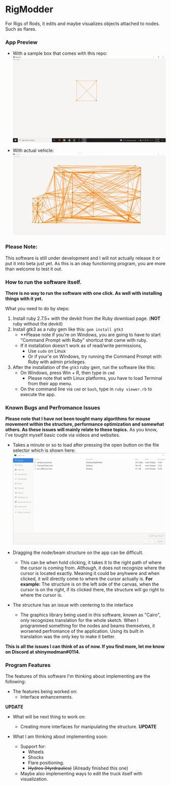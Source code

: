 # RigModder
For Rigs of Rods, it edits and maybe visualizes objects attached to nodes. Such as flares.

### App Preview

- With a sample box that comes with this repo:
![main_app_window_1](./rm_screenshots/app_preview.png)

- With actual vehicle:
![main_app_window_2](./rm_screenshots/app_preview_2.png)

### Please Note:
This software is still under development and I will not actually release it or put it into beta just yet. As this is an okay functioning program, you are more than welcome to test it out.

### How to run the software itself.

**There is no way to run the software with one click. As well with installing things with it yet.**

What you need to do by steps:

1. Install ruby 2.7.5+ with the devkit from the Ruby download page. (**NOT** ruby without the devkit)
1. Install gtk3 as a ruby gem like this: `gem install gtk3`
	- **Please note if you're on Windows, you are going to have to start "Command Prompt with Ruby" shortcut that came with ruby.
	- If it installation doesn't work as of read/write permissions, 
		- Use `sudo` on Linux
		- Or if your'e on Windows, try running the Command Prompt with Ruby with admin privileges.
1. After the installation of the `gtk3` ruby gem, run the software like this:
	- On Windows, press Win + R, then type in ``cmd``
		- Please note that with Linux platforms, you have to load Terminal from their app menu.
	- On the command line via `cmd` or `bash`, type in `ruby viewer.rb` to execute the app.

### Known Bugs and Perfromance Issues
**Please note that I have not been tought many algorithms for mouse movement within the structure, performance optimization and somewhat others. As these issues will mainly relate to these topics.** As you know, I've tought myself basic code via videos and websites.

- Takes a minute or so to load after pressing the open button on the file selector which is shown here:
![the_file_chooser](./rm_screenshots/file_loader.png)

- Dragging the node/beam structure on the app can be difficult.
	- This can be when hold clicking, it takes it to the right path of where the cursor is coming from. *Although,* it does not recognize where the cursor is located exactly. Meaning it could be anyhwere and when clicked, it will directly come to where the cursor actually is. **For example:** The structure is on the left side of the canvas, when the cursor is on the right, if its clicked there, the structure will go right to where the cursor is.

- The structure has an issue with centering to the interface
	- The graphics library being used in this software, known as "Cairo", only recognizes translation for the whole sketch. When I programmed something for the nodes and beams themselves, it worsened perfromance of the application. Using its built in translation was the only key to make it better.

**This is all the issues I can think of as of now. If you find more, let me know on Discord at shinymodman#0114.**

### Program Features
The features of this software I'm thinking about implementing are the following:

- The features being worked on:
	- Interface enhancements.

**UPDATE**
- What will be next thing to work on:
	- Creating more interfaces for manipulating the structure.
**UPDATE**
	
- What I am thinking about implementing soon:
	- Support for:
		- Wheels
		- Shocks
		- Flare positioning.
		- ~~Hydros (Hyrdraulics)~~ (Already finished this one)
	- Maybe also implementing ways to edit the truck itself with visualization.